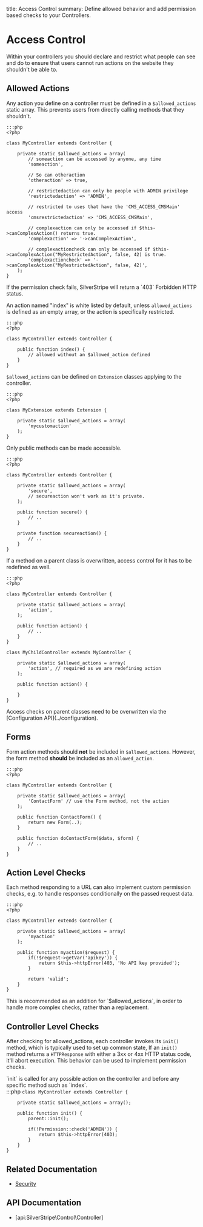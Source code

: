 title: Access Control
summary: Define allowed behavior and add permission based checks to your Controllers.

# Access Control

Within your controllers you should declare and restrict what people can see and do to ensure that users cannot run 
actions on the website they shouldn't be able to. 

## Allowed Actions

Any action you define on a controller must be defined in a `$allowed_actions` static array. This prevents users from
directly calling methods that they shouldn't.

	:::php
	<?php

	class MyController extends Controller {
		
		private static $allowed_actions = array(
			// someaction can be accessed by anyone, any time
			'someaction', 

			// So can otheraction
			'otheraction' => true, 
			
			// restrictedaction can only be people with ADMIN privilege
			'restrictedaction' => 'ADMIN', 

			// restricted to uses that have the 'CMS_ACCESS_CMSMain' access
			'cmsrestrictedaction' => 'CMS_ACCESS_CMSMain',
			
			// complexaction can only be accessed if $this->canComplexAction() returns true.
			'complexaction' => '->canComplexAction',

			// complexactioncheck can only be accessed if $this->canComplexAction("MyRestrictedAction", false, 42) is true.
			'complexactioncheck' => '->canComplexAction("MyRestrictedAction", false, 42)',
		);
	}

<div class="info">
If the permission check fails, SilverStripe will return a `403` Forbidden HTTP status.
</div>

An action named "index" is white listed by default, unless `allowed_actions` is defined as an empty array, or the action 
is specifically restricted.

	:::php
	<?php 

	class MyController extends Controller {

		public function index() {
			// allowed without an $allowed_action defined
		}
	}

`$allowed_actions` can be defined on `Extension` classes applying to the controller.

	:::php
	<?php

	class MyExtension extends Extension {

		private static $allowed_actions = array(
			'mycustomaction'
		);
	}

Only public methods can be made accessible.

	:::php
	<?php

	class MyController extends Controller {

		private static $allowed_actions = array(
			'secure',
			// secureaction won't work as it's private.
		);

		public function secure() {
			// ..
		}

		private function secureaction() {
			// ..
		}
	}

If a method on a parent class is overwritten, access control for it has to be redefined as well.
	
	:::php
	<?php

	class MyController extends Controller {

		private static $allowed_actions = array(
			'action',
		);

		public function action() {
			// ..
		}
	}

	class MyChildController extends MyController {

		private static $allowed_actions = array(
			'action', // required as we are redefining action
		);

		public function action() {

		}
	}

<div class="notice" markdown="1">
Access checks on parent classes need to be overwritten via the [Configuration API](../configuration).
</div>

## Forms

Form action methods should **not** be included in `$allowed_actions`. However, the form method **should** be included 
as an `allowed_action`.
	
	:::php
	<?php

	class MyController extends Controller {

		private static $allowed_actions = array(
			'ContactForm' // use the Form method, not the action
		);

		public function ContactForm() {
			return new Form(..);
		}

		public function doContactForm($data, $form) {
			// ..
		}
	}

## Action Level Checks

Each method responding to a URL can also implement custom permission checks, e.g. to handle responses conditionally on 
the passed request data.

	:::php
	<?php

	class MyController extends Controller {
		
		private static $allowed_actions = array(
			'myaction'
		);
		
		public function myaction($request) {
			if(!$request->getVar('apikey')) {
				return $this->httpError(403, 'No API key provided');
			} 
				
			return 'valid';
		}
	}

<div class="notice" markdown="1">
This is recommended as an addition for `$allowed_actions`, in order to handle more complex checks, rather than a 
replacement.
</div>

## Controller Level Checks

After checking for allowed_actions, each controller invokes its `init()` method, which is typically used to set up 
common state, If an `init()` method returns a `HTTPResponse` with either a 3xx or 4xx HTTP status code, it'll abort 
execution. This behavior can be used to implement permission checks.

<div class="info" markdown="1">
`init` is called for any possible action on the controller and before any specific method such as `index`.
</div>
	:::php
	<?php

	class MyController extends Controller {
		
		private static $allowed_actions = array();
		
		public function init() {
			parent::init();

			if(!Permission::check('ADMIN')) {
				return $this->httpError(403);
			}
		}
	}

## Related Documentation

* [Security](../security)

## API Documentation

* [api:SilverStripe\Control\Controller]
